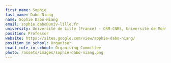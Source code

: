 ```yaml
---
first_name: Sophie
last_name: Dabo-Niang
name: Sophie Dabo-Niang
email: sophie.dabo@univ-lille.fr
university: Université de Lille (France) - CRM-CNRS, Université de Montréal (Canada)
position: Professor
website: https://sites.google.com/view/sophie-dabo-niang/
position_in_school: Organiser
exact_role_in_school: Organising Committee
photo: /assets/images/sophie-dabo-niang.png
---
```


